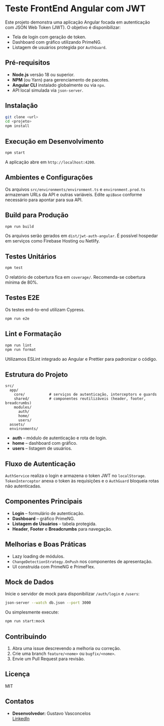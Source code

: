 # Teste FrontEnd Angular com JWT

Este projeto demonstra uma aplicação Angular focada em autenticação com JSON Web Token (JWT). O objetivo é disponibilizar:

- Tela de login com geração de token.
- Dashboard com gráfico utilizando PrimeNG.
- Listagem de usuários protegida por `AuthGuard`.

## Pré-requisitos

- **Node.js** versão 18 ou superior.
- **NPM** (ou Yarn) para gerenciamento de pacotes.
- **Angular CLI** instalado globalmente ou via `npx`.
- API local simulada via `json-server`.

## Instalação

```bash
git clone <url>
cd <projeto>
npm install
```

## Execução em Desenvolvimento

```bash
npm start
```

A aplicação abre em `http://localhost:4200`.

## Ambientes e Configurações

Os arquivos `src/environments/environment.ts` e `environment.prod.ts` armazenam URLs da API e outras variáveis. Edite `apiBase` conforme necessário para apontar para sua API.

## Build para Produção

```bash
npm run build
```

Os arquivos serão gerados em `dist/jwt-auth-angular`. É possível hospedar em serviços como Firebase Hosting ou Netlify.

## Testes Unitários

```bash
npm test
```

O relatório de cobertura fica em `coverage/`. Recomenda-se cobertura mínima de 80%.

## Testes E2E

Os testes end-to-end utilizam Cypress.

```bash
npm run e2e
```

## Lint e Formatação

```bash
npm run lint
npm run format
```

Utilizamos ESLint integrado ao Angular e Prettier para padronizar o código.

## Estrutura do Projeto

```
src/
  app/
    core/           # serviços de autenticação, interceptors e guards
    shared/         # componentes reutilizáveis (header, footer, breadcrumbs)
    modules/
      auth/
      home/
      users/
  assets/
  environments/
```

- **auth** – módulo de autenticação e rota de login.
- **home** – dashboard com gráfico.
- **users** – listagem de usuários.

## Fluxo de Autenticação

`AuthService` realiza o login e armazena o token JWT no `localStorage`. `TokenInterceptor` anexa o token às requisições e o `AuthGuard` bloqueia rotas não autenticadas.

## Componentes Principais

- **Login** – formulário de autenticação.
- **Dashboard** – gráfico PrimeNG.
- **Listagem de Usuários** – tabela protegida.
- **Header**, **Footer** e **Breadcrumbs** para navegação.

## Melhorias e Boas Práticas

- Lazy loading de módulos.
- `ChangeDetectionStrategy.OnPush` nos componentes de apresentação.
- UI construída com PrimeNG e PrimeFlex.

## Mock de Dados

Inicie o servidor de mock para disponibilizar `/auth/login` e `/users`:

```bash
json-server --watch db.json --port 3000
```

Ou simplesmente execute:

```bash
npm run start:mock
```

## Contribuindo

1. Abra uma issue descrevendo a melhoria ou correção.
2. Crie uma branch `feature/<nome>` ou `bugfix/<nome>`.
3. Envie um Pull Request para revisão.

## Licença

MIT

## Contatos

- **Desenvolvedor:** Gustavo Vasconcelos  
  [LinkedIn](https://www.linkedin.com/in/gustavo-vasconcelos-software-engineer/)  
